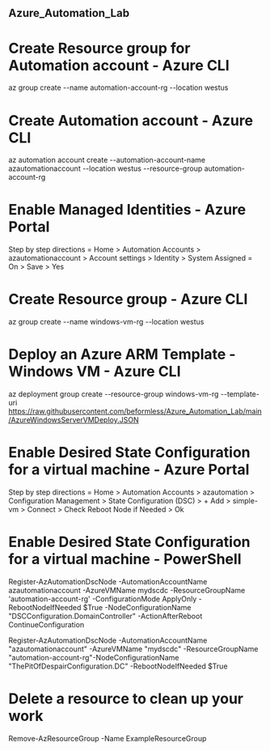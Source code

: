 ## Azure_Automation_Lab
 
# Create Resource group for Automation account - Azure CLI
az group create --name automation-account-rg --location westus

# Create Automation account - Azure CLI
az automation account create --automation-account-name azautomationaccount --location westus --resource-group automation-account-rg

# Enable Managed Identities - Azure Portal
Step by step directions =  Home > Automation Accounts > azautomationaccount > Account settings > Identity > System Assigned = On > Save > Yes

# Create Resource group - Azure CLI
az group create --name windows-vm-rg --location westus

# Deploy an Azure ARM Template - Windows VM - Azure CLI 
az deployment group create --resource-group windows-vm-rg --template-uri https://raw.githubusercontent.com/beformless/Azure_Automation_Lab/main/AzureWindowsServerVMDeploy.JSON

# Enable Desired State Configuration for a virtual machine - Azure Portal
Step by step directions = Home > Automation Accounts > azautomation > Configuration Management > State Configuration (DSC) > + Add > simple-vm > Connect > Check Reboot Node if Needed > Ok

# Enable Desired State Configuration for a virtual machine - PowerShell
Register-AzAutomationDscNode -AutomationAccountName azautomationaccount -AzureVMName mydscdc -ResourceGroupName 'automation-account-rg' -ConfigurationMode ApplyOnly -RebootNodeIfNeeded $True -NodeConfigurationName "DSCConfiguration.DomainController" -ActionAfterReboot ContinueConfiguration


Register-AzAutomationDscNode -AutomationAccountName "azautomationaccount" -AzureVMName "mydscdc" -ResourceGroupName "automation-account-rg"-NodeConfigurationName "ThePitOfDespairConfiguration.DC" -RebootNodeIfNeeded $True


# Delete a resource to clean up your work
Remove-AzResourceGroup -Name ExampleResourceGroup